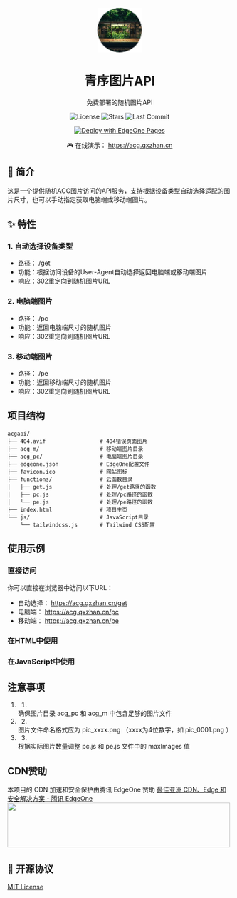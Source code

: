 <p align="center">
  <img src="/favicon.ico" width="100" height="100" alt="acgapi Logo">
</p>

<h1 align="center">青序图片API</h1>

<p align="center">免费部署的随机图片API</p>

<p align="center">
  <img src="https://img.shields.io/github/license/scfcn/acgapi?style=flat-square" alt="License" />
  <img src="https://img.shields.io/github/stars/scfcn/acgapi?style=flat-square" alt="Stars" />
  <img src="https://img.shields.io/github/last-commit/scfcn/acgapi?style=flat-square" alt="Last Commit" />
</p>
<p align="center">
  <a href="https://edgeone.ai/pages/new?repository-url=https://github.com/scfcn/acgapi/" target="_blank" rel="noopener noreferrer">
    <img src="https://cdnstatic.tencentcs.com/edgeone/pages/deploy.svg" alt="Deploy with EdgeOne Pages">
  </a>
</p>
<p align="center">🎮 在线演示：
  <a href="https://acg.qxzhan.cn" target="_blank">
  https://acg.qxzhan.cn
  </a>
</p>

## 📖 简介

这是一个提供随机ACG图片访问的API服务，支持根据设备类型自动选择适配的图片尺寸，也可以手动指定获取电脑端或移动端图片。

## ✨ 特性
### 1. 自动选择设备类型
- 路径： /get
- 功能：根据访问设备的User-Agent自动选择返回电脑端或移动端图片
- 响应：302重定向到随机图片URL
### 2. 电脑端图片
- 路径： /pc
- 功能：返回电脑端尺寸的随机图片
- 响应：302重定向到随机图片URL
### 3. 移动端图片
- 路径： /pe
- 功能：返回移动端尺寸的随机图片
- 响应：302重定向到随机图片URL

## 项目结构
```PlainText
acgapi/
├── 404.avif                 # 404错误页面图片
├── acg_m/                   # 移动端图片目录
├── acg_pc/                  # 电脑端图片目录
├── edgeone.json             # EdgeOne配置文件
├── favicon.ico              # 网站图标
├── functions/               # 云函数目录
│   ├── get.js               # 处理/get路径的函数
│   ├── pc.js                # 处理/pc路径的函数
│   └── pe.js                # 处理/pe路径的函数
├── index.html               # 项目主页
└── js/                      # JavaScript目录
    └── tailwindcss.js       # Tailwind CSS配置
```

## 使用示例
### 直接访问
你可以直接在浏览器中访问以下URL：

- 自动选择： https://acg.qxzhan.cn/get
- 电脑端： https://acg.qxzhan.cn/pc
- 移动端： https://acg.qxzhan.cn/pe
### 在HTML中使用
### 在JavaScript中使用
## 注意事项
1. 1.
   确保图片目录 acg_pc 和 acg_m 中包含足够的图片文件
2. 2.
   图片文件命名格式应为 pic_xxxx.png （xxxx为4位数字，如 pic_0001.png ）
3. 3.
   根据实际图片数量调整 pc.js 和 pe.js 文件中的 maxImages 值

## CDN赞助

本项目的 CDN 加速和安全保护由腾讯 EdgeOne 赞助
<a href="https://edgeone.ai/?from=github" target="_blank">
    最佳亚洲 CDN、Edge 和安全解决方案 - 腾讯 EdgeOne
<img src="https://edgeone.ai/media/34fe3a45-492d-4ea4-ae5d-ea1087ca7b4b.png" width="500" height="100">
</a>

## 📝 开源协议

[MIT License](LICENSE)
